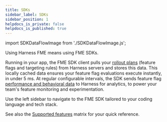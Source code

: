 ```yaml
---
title: SDKs
sidebar_label: SDKs
sidebar_position: 1
helpdocs_is_private: false
helpdocs_is_published: true
---
```


import SDKDataFlowImage from './SDKDataFlowImage.js';

Using Harness FME means using FME SDKs.

<SDKDataFlowImage />

Running in your app, the FME SDK client pulls your [rollout plans](docs/feature-management-experimentation/10-getting-started/docs/key-concepts/fme-payload.md) (feature flags and targeting rules) from Harness servers and stores this data. This locally cached data ensures your feature flag evaluations execute instantly, in under 5 ms. At regular configurable intervals, the SDK sends feature flag [performance and behavioral data](docs/feature-management-experimentation/10-getting-started/docs/key-concepts/fme-payload.md) to Harness for analytics, to power your team's feature monitoring and experimentation.

Use the left sidebar to navigate to the FME SDK tailored to your coding language and tech stack.

See also the [Supported features](docs/feature-management-experimentation/getting-started/whats-supported#fme-sdk-supported-features) matrix for your quick reference.